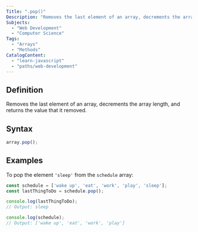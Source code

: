 ```yaml
---
Title: ".pop()"
Description: "Removes the last element of an array, decrements the array length, and returns the value that it removed."
Subjects:
  - "Web Development"
  - "Computer Science"
Tags:
  - "Arrays"
  - "Methods"
CatalogContent:
  - "learn-javascript"
  - "paths/web-development"
---
```


## Definition

Removes the last element of an array, decrements the array length, and returns the value that it removed.

## Syntax

```js
array.pop();
```

## Examples

To pop the element `'sleep'` from the `schedule` array:

```js
const schedule = ['wake up', 'eat', 'work', 'play', 'sleep'];
const lastThingToDo = schedule.pop();

console.log(lastThingToDo);
// Output: sleep

console.log(schedule);
// Output: ['wake up', 'eat', 'work', 'play']
```
